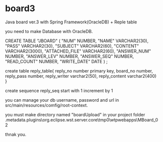 # board3
Java board ver.3 with Spring Framework(OracleDB) + Reple table

you need to make Database with OracleDB.

CREATE TABLE "JBOARD" (	"NUM" NUMBER, "NAME" VARCHAR2(30), "PASS" VARCHAR2(30), "SUBJECT" VARCHAR2(60), "CONTENT" VARCHAR2(3000), "ATTACHED_FILE" VARCHAR2(60), "ANSWER_NUM" NUMBER, "ANSWER_LEV" NUMBER, "ANSWER_SEQ" NUMBER, "READ_COUNT" NUMBER, "WRITE_DATE" DATE ) ;

create table reply_table{
reply_no number primary key,
board_no number,
reply_pass number,
reply_writer varchar2(50),
reply_content varchar2(400)
}

create sequence reply_seq
start with 1
increment by 1

you can manage your db username, password and url in src/main/resources/comfig/root-context.

you must make directory named "boardUpload" in your project folder .metadata.plugins\org.eclipse.wst.server.core\tmp0\wtpwebapps\MBoard_02

thnak you.
